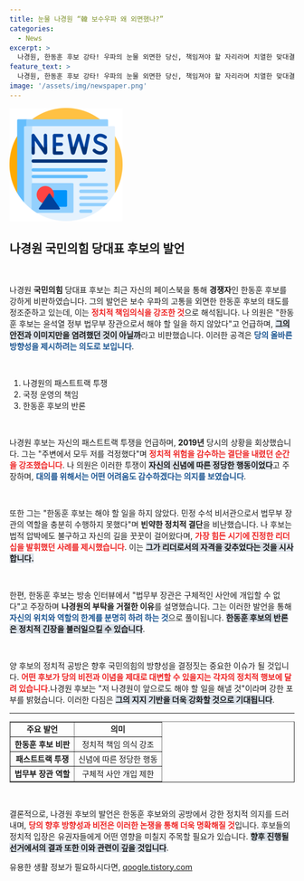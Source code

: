 ```yaml
---
title: 눈물 나경원 “韓 보수우파 왜 외면했나?”
categories:
  - News
excerpt: >
  나경원, 한동훈 후보 강타! 우파의 눈물 외면한 당신, 책임져야 할 자리라며 치열한 맞대결의 서막을 알리다. 보수 진영의 미래는 과연 누구의 손에?
feature_text: >
  나경원, 한동훈 후보 강타! 우파의 눈물 외면한 당신, 책임져야 할 자리라며 치열한 맞대결의 서막을 알리다. 보수 진영의 미래는 과연 누구의 손에?
image: '/assets/img/newspaper.png'
---
```


<p><img src="/assets/img/newspaper.png" alt="kimp 속보" /></p>

<h2 data-ke-size="size26">나경원 국민의힘 당대표 후보의 발언</h2>

<p data-ke-size="size16">&nbsp;</p>

<p>나경원 <b>국민의힘</b> 당대표 후보는 최근 자신의 페이스북을 통해 <b>경쟁자</b>인 한동훈 후보를 강하게 비판하였습니다. 그의 발언은 보수 우파의 고통을 외면한 한동훈 후보의 태도를 정조준하고 있는데, 이는 <b><span style="color: #ee2323;">정치적 책임의식을 강조한 것</span></b>으로 해석됩니다. 나 의원은 "한동훈 후보는 윤석열 정부 법무부 장관으로서 해야 할 일을 하지 않았다"고 언급하며, <b><span style="background-color: #21538527;">그의 안전과 이미지만을 염려했던 것이 아닐까</span></b>라고 비판했습니다. 이러한 공격은 <b><span style="color: #1a5490;">당의 올바른 방향성을 제시하려는 의도로 보입니다</span></b>.</p>

<p data-ke-size="size16">&nbsp;</p>

<ol>
    <li>나경원의 패스트트랙 투쟁</li>
    <li>국정 운영의 책임</li>
    <li>한동훈 후보의 반론</li>
</ol>

<p data-ke-size="size16">&nbsp;</p>

<p>나경원 후보는 자신의 패스트트랙 투쟁을 언급하며, <b>2019년</b> 당시의 상황을 회상했습니다. 그는 "주변에서 모두 저를 걱정했다"며 <b><span style="color: #ee2323;">정치적 위험을 감수하는 결단을 내렸던 순간을 강조했습니다</span></b>. 나 의원은 이러한 투쟁이 <b><span style="background-color: #21538527;">자신의 신념에 따른 정당한 행동이었다</span></b>고 주장하며, <b><span style="color: #1a5490;">대의를 위해서는 어떤 어려움도 감수하겠다는 의지를 보였습니다</span></b>.</p>

<p data-ke-size="size16">&nbsp;</p>

<p>또한 그는 "한동훈 후보는 해야 할 일을 하지 않았다. 민정 수석 비서관으로서 법무부 장관의 역할을 충분히 수행하지 못했다"며 <b>빈약한 정치적 결단</b>을 비난했습니다. 나 후보는 법적 압박에도 불구하고 자신의 길을 꿋꿋이 걸어왔다며, <b><span style="color: #ee2323;">가장 힘든 시기에 진정한 리더십을 발휘했던 사례를 제시했습니다</span></b>. 이는 <b><span style="background-color: #21538527;">그가 리더로서의 자격을 갖추었다는 것을 시사합니다.</span></b></p>

<p data-ke-size="size16">&nbsp;</p>

<p>한편, 한동훈 후보는 방송 인터뷰에서 "법무부 장관은 구체적인 사안에 개입할 수 없다"고 주장하며 <b>나경원의 부탁을 거절한 이유</b>를 설명했습니다. 그는 이러한 발언을 통해 <b><span style="color: #1a5490;">자신의 위치와 역할의 한계를 분명히 하려 하는 것</span></b>으로 풀이됩니다. <b><span style="background-color: #21538527;">한동훈 후보의 반론은 정치적 긴장을 불러일으킬 수 있습니다</span></b>.</p>

<p data-ke-size="size16">&nbsp;</p>

<p>양 후보의 정치적 공방은 향후 국민의힘의 방향성을 결정짓는 중요한 이슈가 될 것입니다. <b><span style="color: #ee2323;">어떤 후보가 당의 비전과 이념을 제대로 대변할 수 있을지는 각자의 정치적 행보에 달려 있습니다</span></b>.나경원 후보는 "저 나경원이 앞으로도 해야 할 일을 해낼 것"이라며 강한 포부를 밝혔습니다. 이러한 다짐은 <b><span style="background-color: #21538527;">그의 지지 기반을 더욱 강화할 것으로 기대됩니다</span></b>.</p>

<hr>

<table style="width: 100%; border-collapse: collapse;" border="1">
    <tr>
        <td style="text-align: center; height: 17px;"><b>주요 발언</b></td>
        <td style="text-align: center; height: 17px;"><b>의미</b></td>
    </tr>
    <tr>
        <td style="text-align: center; height: 17px;"><b>한동훈 후보 비판</b></td>
        <td style="text-align: center; height: 17px;">정치적 책임 의식 강조</td>
    </tr>
    <tr>
        <td style="text-align: center; height: 17px;"><b>패스트트랙 투쟁</b></td>
        <td style="text-align: center; height: 17px;">신념에 따른 정당한 행동</td>
    </tr>
    <tr>
        <td style="text-align: center; height: 17px;"><b>법무부 장관 역할</b></td>
        <td style="text-align: center; height: 17px;">구체적 사안 개입 제한</td>
    </tr>
</table>

<p data-ke-size="size16">&nbsp;</p>

<p>결론적으로, 나경원 후보의 발언은 한동훈 후보와의 공방에서 강한 정치적 의지를 드러내며, <b><span style="color: #ee2323;">당의 향후 방향성과 비전은 이러한 논쟁을 통해 더욱 명확해질 것</span></b>입니다. 후보들의 정치적 입장은 유권자들에게 어떤 영향을 미칠지 주목할 필요가 있습니다. <b><span style="background-color: #21538527;">향후 진행될 선거에서의 결과 또한 이와 관련이 깊을 것입니다</span></b>.</p>
유용한 생활 정보가 필요하시다면, <a href="https://qoogle.tistory.com" rel="dofollow">qoogle.tistory.com</a>


